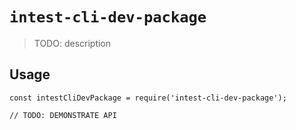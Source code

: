 # `intest-cli-dev-package`

> TODO: description

## Usage

```
const intestCliDevPackage = require('intest-cli-dev-package');

// TODO: DEMONSTRATE API
```
